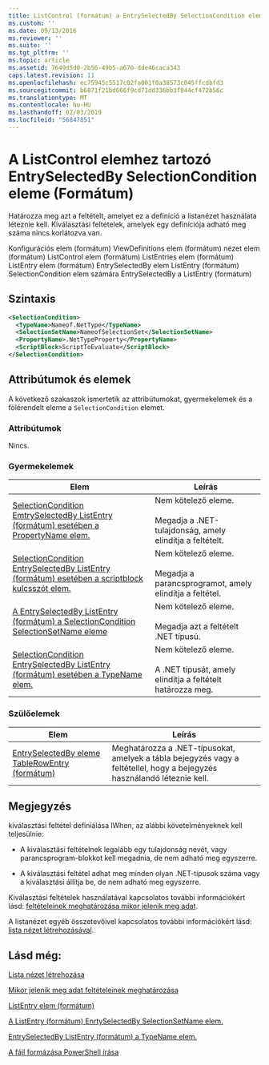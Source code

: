 ```yaml
---
title: ListControl (formátum) a EntrySelectedBy SelectionCondition eleme |} A Microsoft Docs
ms.custom: ''
ms.date: 09/13/2016
ms.reviewer: ''
ms.suite: ''
ms.tgt_pltfrm: ''
ms.topic: article
ms.assetid: 7649d5d0-2b56-49b5-a670-dde46caca343
caps.latest.revision: 11
ms.openlocfilehash: ec75945c5517c02fa001f0a38573c045ffcdbfd3
ms.sourcegitcommit: b6871f21bd666f9cd71dd336bb3f844cf472b56c
ms.translationtype: MT
ms.contentlocale: hu-HU
ms.lasthandoff: 02/03/2019
ms.locfileid: "56847851"
---
```

# <a name="selectioncondition-element-for-entryselectedby-for-listcontrol-format"></a>A ListControl elemhez tartozó EntrySelectedBy SelectionCondition eleme (Formátum)

Határozza meg azt a feltételt, amelyet ez a definíció a listanézet használata léteznie kell. Kiválasztási feltételek, amelyek egy definíciója adható meg száma nincs korlátozva van.

Konfigurációs elem (formátum) ViewDefinitions elem (formátum) nézet elem (formátum) ListControl elem (formátum) ListEntries elem (formátum) ListEntry elem (formátum) EntrySelectedBy elem ListEntry (formátum) SelectionCondition elem számára EntrySelectedBy a ListEntry (formátum)

## <a name="syntax"></a>Szintaxis

```xml
<SelectionCondition>
  <TypeName>Nameof.NetType</TypeName>
  <SelectionSetName>NameofSelectionSet</SelectionSetName>
  <PropertyName>.NetTypeProperty</PropertyName>
  <ScriptBlock>ScriptToEvaluate</ScriptBlock>
</SelectionCondition>
```

## <a name="attributes-and-elements"></a>Attribútumok és elemek

A következő szakaszok ismertetik az attribútumokat, gyermekelemek és a fölérendelt eleme a `SelectionCondition` elemet.

### <a name="attributes"></a>Attribútumok

Nincs.

### <a name="child-elements"></a>Gyermekelemek

|Elem|Leírás|
|-------------|-----------------|
|[SelectionCondition EmtrySelectedBy ListEntry (formátum) esetében a PropertyName elem.](./propertyname-element-for-selectioncondition-for-entryselectedby-for-listcontrol-format.md)|Nem kötelező eleme.<br /><br /> Megadja a .NET-tulajdonság, amely elindítja a feltételt.|
|[SelectionCondition EntrySelectedBy ListEntry (formátum) esetében a scriptblock kulcsszót elem.](./scriptblock-element-for-selectioncondition-for-entryselectedby-for-listcontrol-format.md)|Nem kötelező eleme.<br /><br /> Megadja a parancsprogramot, amely elindítja a feltétel.|
|[A EntrySelectedBy ListEntry (formátum) a SelectionCondition SelectionSetName eleme](./selectionsetname-element-for-selectioncondition-for-entryselectedby-for-listentry-format.md)|Nem kötelező eleme.<br /><br /> Megadja azt a feltételt .NET típusú.|
|[SelectionCondition EntrySelectedBy ListEntry (formátum) esetében a TypeName elem.](./typename-element-for-selectioncondition-for-entryselectedby-for-listcontrol-format.md)|Nem kötelező eleme.<br /><br /> A .NET típusát, amely elindítja a feltételt határozza meg.|

### <a name="parent-elements"></a>Szülőelemek

|Elem|Leírás|
|-------------|-----------------|
|[EntrySelectedBy eleme TableRowEntry (formátum)](./entryselectedby-element-for-tablerowentry-for-tablecontrol-format.md)|Meghatározza a .NET-típusokat, amelyek a tábla bejegyzés vagy a feltétellel, hogy a bejegyzés használandó léteznie kell.|

## <a name="remarks"></a>Megjegyzés

kiválasztási feltétel definiálása lWhen, az alábbi követelményeknek kell teljesülnie:

- A kiválasztási feltételnek legalább egy tulajdonság nevét, vagy parancsprogram-blokkot kell megadnia, de nem adható meg egyszerre.

- A kiválasztási feltétel adhat meg minden olyan .NET-típusok száma vagy a kiválasztási állítja be, de nem adható meg egyszerre.

Kiválasztási feltételek használatával kapcsolatos további információkért lásd: [feltételeinek meghatározása mikor jelenik meg adat](./defining-conditions-for-displaying-data.md).

A listanézet egyéb összetevőivel kapcsolatos további információkért lásd: [lista nézet létrehozásával](./creating-a-list-view.md).

## <a name="see-also"></a>Lásd még:

[Lista nézet létrehozása](./creating-a-list-view.md)

[Mikor jelenik meg adat feltételeinek meghatározása](./defining-conditions-for-displaying-data.md)

[ListEntry elem (formátum)](./listentry-element-for-listcontrol-format.md)

[A ListEntry (formátum) EnrtySelectedBy SelectionSetName elem.](./selectionsetname-element-for-entryselectedby-for-listcontrol-format.md)

[EntrySelectedBy ListEntry (formátum) a TypeName elem.](http://msdn.microsoft.com/en-us/fcd4daa6-f3fd-43f7-a468-03c582d34533)

[A fájl formázása PowerShell írása](./writing-a-powershell-formatting-file.md)
